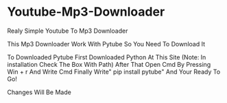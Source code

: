 # Youtube-Mp3-Downloader

Realy Simple Youtube To Mp3 Downloader

This Mp3 Downloader Work With Pytube So You Need To Download It

To Downloaded Pytube First Downloaded Python At This Site (Note: In installation Check The Box With Path)
After That Open Cmd By Pressing Win + r And Write Cmd
Finally Write" pip install pytube" And Your Ready To Go!

Changes Will Be Made
